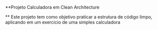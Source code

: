 **Projeto Calculadora em Clean Architecture

** Este projeto tem como objetivo praticar a estrutura de código limpo, aplicando em um exercicio de uma simples calculadora
